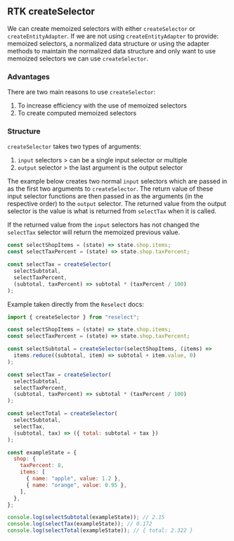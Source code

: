 ## RTK createSelector

We can create memoized selectors with either `createSelector` or `createEntityAdapter`. If we are not using `createEntityAdapter` to provide: memoized selectors, a normalized data structure or using the adapter methods to maintain the normalized data structure and only want to use memoized selectors we can use `createSelector`.

### Advantages

There are two main reasons to use `createSelector`:

1. To increase efficiency with the use of memoized selectors
2. To create computed memoized selectors

### Structure

`createSelector` takes two types of arguments:

1. `input` selectors > can be a single input selector or multiple
2. `output` selector > the last argument is the output selector

The example below creates two normal `input` selectors which are passed in as the first two arguments to `createSelector`.
The return value of these input selector functions are then passed in as the arguments (in the respective order) to the `output` selector. The returned value from the output selector is the value is what is returned from `selectTax` when it is called.

If the returned value from the `input` selectors has not changed the `selectTax` selector will return the memoized previous value.

```js
const selectShopItems = (state) => state.shop.items;
const selectTaxPercent = (state) => state.shop.taxPercent;

const selectTax = createSelector(
  selectSubtotal,
  selectTaxPercent,
  (subtotal, taxPercent) => subtotal * (taxPercent / 100)
);
```

Example taken directly from the `Reselect` docs:

```js
import { createSelector } from "reselect";

const selectShopItems = (state) => state.shop.items;
const selectTaxPercent = (state) => state.shop.taxPercent;

const selectSubtotal = createSelector(selectShopItems, (items) =>
  items.reduce((subtotal, item) => subtotal + item.value, 0)
);

const selectTax = createSelector(
  selectSubtotal,
  selectTaxPercent,
  (subtotal, taxPercent) => subtotal * (taxPercent / 100)
);

const selectTotal = createSelector(
  selectSubtotal,
  selectTax,
  (subtotal, tax) => ({ total: subtotal + tax })
);

const exampleState = {
  shop: {
    taxPercent: 8,
    items: [
      { name: "apple", value: 1.2 },
      { name: "orange", value: 0.95 },
    ],
  },
};

console.log(selectSubtotal(exampleState)); // 2.15
console.log(selectTax(exampleState)); // 0.172
console.log(selectTotal(exampleState)); // { total: 2.322 }
```
